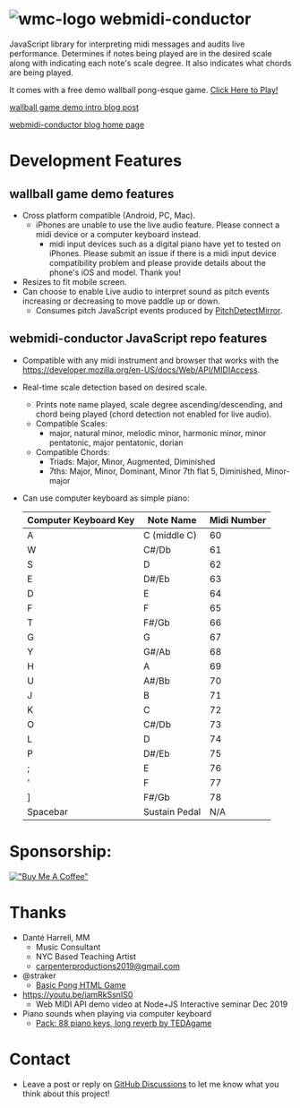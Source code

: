 # ![wmc-logo](webMidiConductor/favicon.ico) webmidi-conductor
JavaScript library for interpreting midi messages and audits live performance. Determines if notes being played are in the desired scale along with indicating each note's scale degree. It also indicates what chords are being played.

It comes with a free demo wallball pong-esque game. [Click Here to Play!](https://www.pauljuneauengineer.com/webmidi-conductor/)

[wallball game demo intro blog post](https://www.pauljuneauengineer.com/blog/webmidi-conductor/wmc-wallball-intro.html)

[webmidi-conductor blog home page](https://www.pauljuneauengineer.com/blog/webmidi-conductor/home.html)

# Development Features
## wallball game demo features
* Cross platform compatible (Android, PC, Mac).
   * iPhones are unable to use the live audio feature. Please connect a midi device or a computer keyboard instead. 
      * midi input devices such as a digital piano have yet to tested on iPhones. Please submit an issue if there is a midi input device compatibility problem and please provide details about the phone's iOS and model. Thank you!  
* Resizes to fit mobile screen.
* Can choose to enable Live audio to interpret sound as pitch events increasing or decreasing to move paddle up or down.
   * Consumes pitch JavaScript events produced by [PitchDetectMirror](https://github.com/pauljuneau/PitchDetectMirror).
## webmidi-conductor JavaScript repo features
* Compatible with any midi instrument and browser that works with the https://developer.mozilla.org/en-US/docs/Web/API/MIDIAccess.
* Real-time scale detection based on desired scale.
   * Prints note name played, scale degree ascending/descending, and chord being played (chord detection not enabled for live audio).
   * Compatible Scales:
      *  major, natural minor, melodic minor, harmonic minor, minor pentatonic, major pentatonic, dorian
   * Compatible Chords:
      * Triads: Major, Minor, Augmented, Diminished
      * 7ths: Major, Minor, Dominant, Minor 7th flat 5, Diminished, Minor-major 
* Can use computer keyboard as simple piano:
   
   Computer Keyboard Key | Note Name | Midi Number
   ------------ | ------------- | -------------
   A | C (middle C) | 60
   W | C#/Db | 61
   S | D | 62
   E | D#/Eb | 63
   D | E | 64
   F | F | 65
   T | F#/Gb | 66
   G | G | 67
   Y | G#/Ab | 68
   H | A | 69
   U | A#/Bb | 70
   J | B | 71
   K | C | 72
   O | C#/Db | 73
   L | D | 74
   P | D#/Eb | 75
   ; | E | 76
   ' | F | 77
   ] | F#/Gb | 78  
   Spacebar | Sustain Pedal | N/A 
# Sponsorship:

[!["Buy Me A Coffee"](https://www.buymeacoffee.com/assets/img/custom_images/orange_img.png)](https://www.buymeacoffee.com/classicantique)


# Thanks

* Danté Harrell, MM
   * Music Consultant
   * NYC Based Teaching Artist
   * carpenterproductions2019@gmail.com
* @straker
   * [Basic Pong HTML Game](https://gist.github.com/straker/81b59eecf70da93af396f963596dfdc5)
* https://youtu.be/iamRkSsnIS0
   * Web MIDI API demo video at Node+JS Interactive seminar Dec 2019
* Piano sounds when playing via computer keyboard
   * [Pack: 88 piano keys, long reverb by TEDAgame](https://freesound.org/people/TEDAgame/packs/25405/)   

# Contact

* Leave a post or reply on [GitHub Discussions](https://github.com/pauljuneau/webmidi-conductor/discussions) to let me know what you think about this project!

